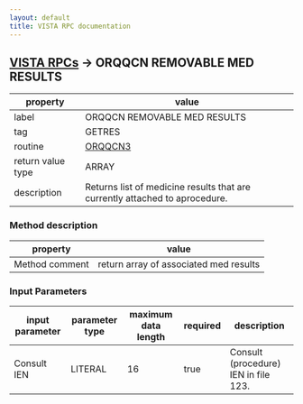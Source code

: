 ```yaml
---
layout: default
title: VISTA RPC documentation
---
```




## [VISTA RPCs](TableOfContent.md) &#8594; ORQQCN REMOVABLE MED RESULTS 

 property | value 
--- | --- 
 label | ORQQCN REMOVABLE MED RESULTS
 tag | GETRES
 routine | [ORQQCN3](http://code.osehra.org/dox/Routine_ORQQCN3_source.html)
 return value type | ARRAY
 description | Returns list of medicine results that are currently attached to aprocedure.


### Method description

 property | value 
--- | --- 
 Method comment | return array of associated med results

### Input Parameters

| input parameter | parameter type | maximum data length | required | description | 
| --- | --- | --- | --- | --- | 
| Consult IEN | LITERAL | 16 | true | Consult (procedure) IEN in file 123. | 